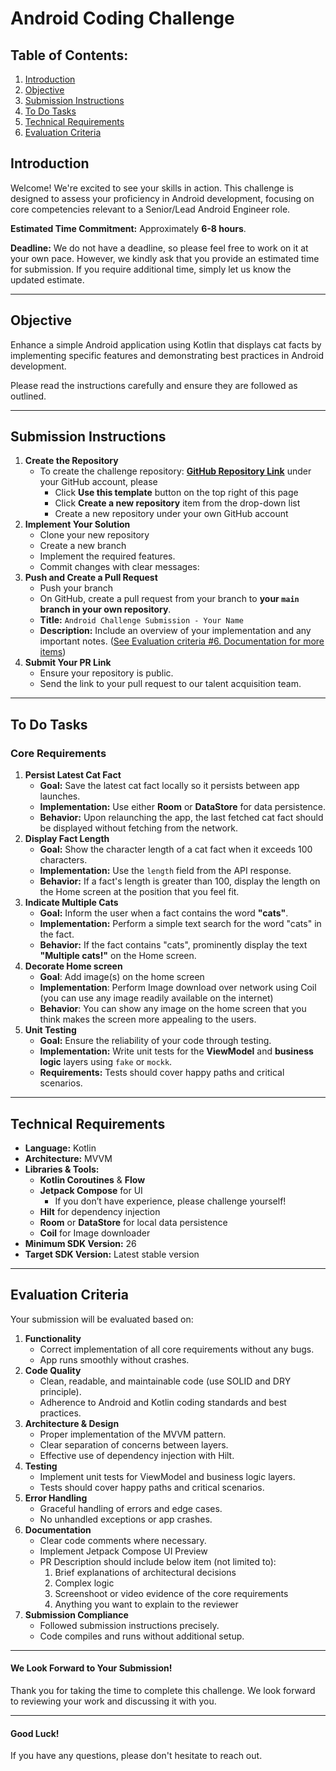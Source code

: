 # Android Coding Challenge

## Table of Contents:

1. [Introduction](#introduction)
2. [Objective](#objective)
3. [Submission Instructions](#submission-instructions)
4. [To Do Tasks](#to-do-tasks)
5. [Technical Requirements](#technical-requirements)
6. [Evaluation Criteria](#evaluation-criteria)

## Introduction

Welcome! We're excited to see your skills in action. This challenge is designed to assess your proficiency in Android development, focusing on core competencies relevant to a Senior/Lead Android Engineer role.

**Estimated Time Commitment:** Approximately **6-8 hours**.

**Deadline:** We do not have a deadline, so please feel free to work on it at your own pace. However, we kindly ask that you provide an estimated time for submission. If you require additional time, simply let us know the updated estimate.

---

## Objective

Enhance a simple Android application using Kotlin that displays cat facts by implementing specific features and demonstrating best practices in Android development.

Please read the instructions carefully and ensure they are followed as outlined. 

---

## Submission Instructions

1. **Create the Repository**  
   * To create the challenge repository: [**GitHub Repository Link**](https://github.com/apparray/speakbuddy_android_challenge) under your GitHub account, please
     * Click **Use this template** button on the top right of this page
     * Click **Create a new repository** item from the drop-down list
     * Create a new repository under your own GitHub account
2. **Implement Your Solution**  
   * Clone your new repository  
   * Create a new branch  
   * Implement the required features.
   * Commit changes with clear messages:  
3. **Push and Create a Pull Request**  
   * Push your branch  
   * On GitHub, create a pull request from your branch to **your `main` branch in your own repository**.
   * **Title:** `Android Challenge Submission - Your Name`  
   * **Description:** Include an overview of your implementation and any important notes. ([See Evaluation criteria #6. Documentation for more items](#evaluation-criteria))  
4. **Submit Your PR Link**  
   * Ensure your repository is public.  
   * Send the link to your pull request to our talent acquisition team.

---

## To Do Tasks

### Core Requirements

1. **Persist Latest Cat Fact**  
   * **Goal:** Save the latest cat fact locally so it persists between app launches.  
   * **Implementation:** Use either **Room** or **DataStore** for data persistence.  
   * **Behavior:** Upon relaunching the app, the last fetched cat fact should be displayed without fetching from the network.  
2. **Display Fact Length**  
   * **Goal:** Show the character length of a cat fact when it exceeds 100 characters.  
   * **Implementation:** Use the `length` field from the API response.  
   * **Behavior:** If a fact's length is greater than 100, display the length on the Home screen at the position that you feel fit.  
3. **Indicate Multiple Cats**  
   * **Goal:** Inform the user when a fact contains the word **"cats"**.  
   * **Implementation:** Perform a simple text search for the word "cats" in the fact.  
   * **Behavior:** If the fact contains "cats", prominently display the text **"Multiple cats!"** on the Home screen.  
4. **Decorate Home screen**  
   * **Goal**: Add image(s) on the home screen  
   * **Implementation**: Perform Image download over network using Coil (you can use any image readily available on the internet)  
   * **Behavior**: You can show any image on the home screen that you think makes the screen more appealing to the users.
5. **Unit Testing**  
   * **Goal:** Ensure the reliability of your code through testing.
   * **Implementation:** Write unit tests for the **ViewModel** and **business logic** layers using `fake` or `mockk`.  
   * **Requirements:** Tests should cover happy paths and critical scenarios.

---

## Technical Requirements

* **Language:** Kotlin  
* **Architecture:** MVVM  
* **Libraries & Tools:**  
  * **Kotlin Coroutines** & **Flow**  
  * **Jetpack Compose** for UI  
    * If you don’t have experience, please challenge yourself!  
  * **Hilt** for dependency injection  
  * **Room** or **DataStore** for local data persistence  
  * **Coil** for Image downloader  
* **Minimum SDK Version:** 26  
* **Target SDK Version:** Latest stable version

---

## Evaluation Criteria

Your submission will be evaluated based on:

1. **Functionality**  
   * Correct implementation of all core requirements without any bugs.  
   * App runs smoothly without crashes.  
2. **Code Quality**  
   * Clean, readable, and maintainable code (use SOLID and DRY principle).  
   * Adherence to Android and Kotlin coding standards and best practices.  
3. **Architecture & Design**  
   * Proper implementation of the MVVM pattern.  
   * Clear separation of concerns between layers.  
   * Effective use of dependency injection with Hilt.  
4. **Testing**  
   * Implement unit tests for ViewModel and business logic layers.  
   * Tests should cover happy paths and critical scenarios.  
5. **Error Handling**  
   * Graceful handling of errors and edge cases.  
   * No unhandled exceptions or app crashes.  
6. **Documentation**  
   * Clear code comments where necessary.  
   * Implement Jetpack Compose UI Preview  
   * PR Description should include below item (not limited to):  
     1. Brief explanations of architectural decisions  
     2. Complex logic  
     3. Screenshoot or video evidence of the core requirements  
     4. Anything you want to explain to the reviewer  
7. **Submission Compliance**  
   * Followed submission instructions precisely.  
   * Code compiles and runs without additional setup.

---

#### We Look Forward to Your Submission!

Thank you for taking the time to complete this challenge. We look forward to reviewing your work and discussing it with you.

---

#### Good Luck!

If you have any questions, please don't hesitate to reach out.

